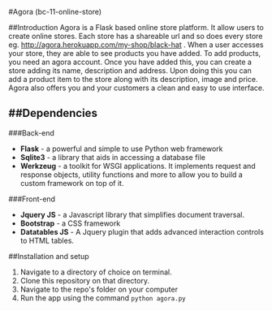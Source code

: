 #Agora (bc-11-online-store)

##Introduction
Agora is a Flask based online store platform. It allow users to create online stores. Each store has a shareable url and so does every store  eg. http://agora.herokuapp.com/my-shop/black-hat . When a user accesses your store, they are able to see products you have added. To add products, you need an agora account. Once you have added this, you can create a store adding its name, description and address. Upon doing this you can add a product item to the store along with its description, image and price. Agora also offers you and your customers a clean and easy to use interface.

##Dependencies
---
###Back-end
* **Flask** - a powerful and simple to use Python web framework
* **Sqlite3** - a library that aids in accessing a database file
* **Werkzeug** - a toolkit for WSGI applications. It implements request and response objects, utility functions and more to allow you to build a custom framework on top of it.

###Front-end
* **Jquery JS** - a Javascript library that simplifies document traversal.
* **Bootstrap** - a CSS framework
* **Datatables JS** - A Jquery plugin that adds advanced interaction controls to HTML tables.

##Installation and setup
1. Navigate to a directory of choice on terminal.
2. Clone this repository on that directory.
3. Navigate to the repo's folder on your computer
4. Run the app using the command `python agora.py`





